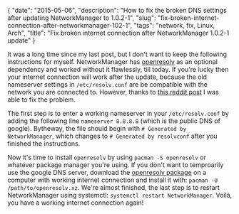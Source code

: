 {
    "date": "2015-05-06",
    "description": "How to fix the broken DNS settings after updating NetworkManager to 1.0.2-1",
    "slug": "fix-broken-internet-connection-after-networkmanager-102-1",
    "tags": "network, fix, Linux, Arch",
    "title": "Fix broken internet connection after NetworkManager 1.0.2-1 update"
}

It was a long time since my last post, but I don't want to keep the
following instructions for myself. NetworkManager has
[openresolv](https://www.archlinux.org/packages/core/any/openresolv/) as
an optional dependency and worked without it flawlessly, till today. If
you're lucky then your internet connection will work after the update,
because the old nameserver settings in `/etc/resolv.conf` are be
compatible with the network you are connected to. However, thanks to
[this reddit
post](https://www.archlinux.org/packages/core/any/openresolv/) I was
able to fix the problem.

The first step is to enter a working nameserver in your
`/etc/resolv.conf` by adding the following line `nameserver 8.8.8.8`
(which is the public DNS of google). Bytheway, the file should begin
with `# Generated by NetworkManager`, which changes to
`# Generated by resolvconf` after you finished the instructions.

Now it's time to install `openresolv` by using `pacman -S openresolv` or
whatever package manager you're using. If you don't want to temproarily
use the google DNS server, download the [openresolv
package](https://www.archlinux.org/packages/core/any/openresolv/) on a
computer with working internet connection and install it with:
`pacman -U /path/to/openresolv.xz`. We're almost finished, the last step
is to restart NetworkManager using systemctl:
`systemctl restart NetworkManager`. Voilà, you have a working internet
connection again!
